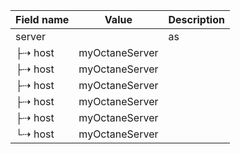 | Field name  |  Value | Description |
| --- | --- | --- |
  server | |as
  |├⇢  host | myOctaneServer |
  |├⇢  host | myOctaneServer |
  |├⇢  host | myOctaneServer |
  |├⇢  host | myOctaneServer |
  |├⇢  host | myOctaneServer |
  |└⇢  host | myOctaneServer |
